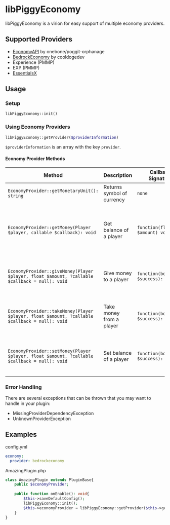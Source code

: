 # libPiggyEconomy

libPiggyEconomy is a virion for easy support of multiple economy providers.

## Supported Providers

- [EconomyAPI](https://poggit.pmmp.io/p/EconomyAPI) by onebone/poggit-orphanage
- [BedrockEconomy](https://poggit.pmmp.io/p/BedrockEconomy) by cooldogedev
- Experience (PMMP)
- EXP (PMMP)
- [EssentialsX]()

## Usage

### Setup

```php
libPiggyEconomy::init()
```

### Using Economy Providers

```php
libPiggyEconomy::getProvider($providerInformation)
```

`$providerInformation` is an array with the key ```provider```.

#### Economy Provider Methods

| Method                                                                                            | Description                | Callback Signature                                   | Callback Description                                                      |
|---------------------------------------------------------------------------------------------------|----------------------------|------------------------------------------------------|---------------------------------------------------------------------------|
| ```EconomyProvider::getMonetaryUnit(): string```                                                  | Returns symbol of currency | `none`                                               | `none`                                                                    |
| ```EconomyProvider::getMoney(Player $player, callable $callback): void```                         | Get balance of a player    | <code>function(float&#124;int $amount) void{}</code> | Returns default balance if player wasn't found, float&#124;int otherwise. |
| ```EconomyProvider::giveMoney(Player $player, float $amount, ?callable $callback = null): void``` | Give money to a player     | `function(bool $success): void{}`                    | Returns true if money was given successfully, otherwise false.            |
| ```EconomyProvider::takeMoney(Player $player, float $amount, ?callable $callback = null): void``` | Take money from a player   | `function(bool $success): void{}`                    | Returns true if money was taken successfully, otherwise false.            |
| ```EconomyProvider::setMoney(Player $player, float $amount, ?callable $callback = null): void```  | Set balance of a player    | `function(bool $success): void{}`                    | Returns true if money was set successfully, otherwise false.              |

### Error Handling

There are several exceptions that can be thrown that you may want to handle in your plugin:

* MissingProviderDependencyException
* UnknownProviderException

## Examples

config.yml

```yaml
economy:
  provider: bedrockeconomy
```

AmazingPlugin.php

```php
class AmazingPlugin extends PluginBase{
    public $economyProvider;
    
    public function onEnable(): void{
        $this->saveDefaultConfig();
        libPiggyEconomy::init();
        $this->economyProvider = libPiggyEconomy::getProvider($this->getConfig()->get("economy"));
    }
}
```
